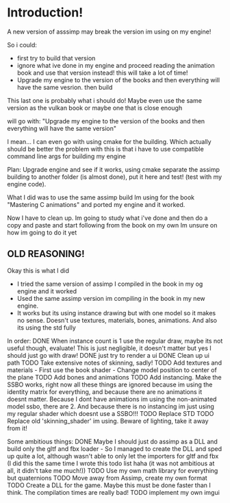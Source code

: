 # Introduction!
A new version of asssimp may break the version im using on my engine!

So i could:
- first try to build that version
- ignore what ive done in my engine and proceed reading the animation book and use that version
  instead! this will take a lot of time!
- Upgrade my engine to the version of the books and then everything will have the same vesrion. then build

This last one is probably what i should do! Maybe even use the same version as the vulkan book or maybe one that is 
close enough

will go with: "Upgrade my engine to the version of the books and then everything will have the same version"

I mean... I can even go with using cmake for the building. Which actually should be better
the problem with this is that i have to use compatible command line args for building my engine

Plan: Upgrade engine and see if it works, using cmake separate the assimp building to another folder (is almost done),
put it here and test! (test with my engine code).

What I did was to use the same assimp build Im using for the book "Mastering C animations" and ported my engine and it worked.

Now I have to clean up.
Im going to study what i've done and then do a copy and paste and start following from the book on my own
Im unsure on how im going to do it yet

OLD REASONING!
------------

Okay this is what I did
- I tried the same version of assimp I compiled in the book in my og engine and it worked
- Used the same assimp version im compiling in the book in my new engine.
- It works but its using instance drawing but with one model so it makes no sense. Doesn't use textures, materials, bones, animations. And also its using the std fully

In order:
DONE When instance count is 1 use the regular draw, maybe its not useful though, evaluate!
    This is just negligible, it doesn't matter but yes I should just go with draw!
DONE just try to render a ui
DONE Clean up ui path
TODO Take extensive notes of skinning, sadly! 
TODO Add textures and materials
    - First use the book shader
    - Change model position to center of the plane
TODO Add bones and animations
TODO Add instancing. Make the SSBO works, right now all these things are ignored because im using the identity matrix for everything, and because there are no animations it doesnt matter.
    Because I dont have animations im using the non-animated model ssbo, there are 2. And because there is no instancing im just using my regular shader which doesnt use a SSBO!!!
TODO Replace STD
TODO Replace old 'skinning_shader' im using. Beware of lighting, take it away from it!

Some ambitious things:
DONE Maybe I should just do assimp as a DLL and build only the gltf and fbx loader
    - So I managed to create the DLL and sped up quite a lot, although wasn't able to only let the importers for gltf and fbx
    (I did this the same time I wrote this todo list haha (it was not ambitious at all, it didn't take me much!))
TODO Use my own math library for everything but quaternions
TODO Move away from Assimp, create my own format
TODO Create a DLL for the game. Maybe this must be done faster than I think. The compilation times are really bad!
TODO implement my own imgui